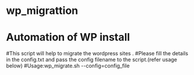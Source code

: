 # wp_migrattion
# Automation of WP install 
#This script will help to migrate the wordpress sites .
#Please fill the details in the config.txt and pass the config filename to the script.(refer usage below)
#Usage:wp_migrate.sh --config=config_file
